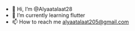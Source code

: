 - 👋 Hi, I’m @Alyaatalaat28 
- 🌱 I’m currently learning flutter
- 📫 How to reach me alyaatalaat205@gmail.com

<!---
Alyaatalaat28/Alyaatalaat28 is a ✨ special ✨ repository because its `README.md` (this file) appears on your GitHub profile.
You can click the Preview link to take a look at your changes.
--->
